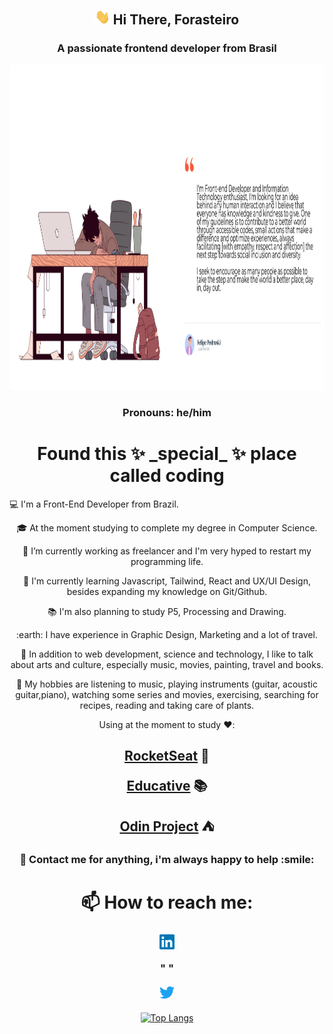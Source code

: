 <h2 align="center">
 <img src="/assets/hello.gif" width="24" height="24"> Hi There, Forasteiro
</h2>

<h3 align="center">
A passionate frontend developer from Brasil
</h3>

<align align="center">
<img alt="Working" title="Desk" src="/assets/Frame1.png" width="950px" height="520" />
</a>

<h3 align="center">Pronouns: he/him</h3>



<h1 align="center">
Found this ✨ _special_ ✨ place called coding 
</h1


💻 I'm a Front-End Developer from Brazil.

🎓 At the moment studying to complete my degree in Computer Science.

🔭 I’m currently working as freelancer and I'm very hyped to restart my programming life.

📖 I'm currently learning Javascript, Tailwind, React and UX/UI Design, besides expanding my knowledge on Git/Github.

📚 I'm also planning to study P5, Processing and Drawing.

:earth: I have experience in Graphic Design, Marketing and a lot of travel.

💬 In addition to web development, science and technology, I like to talk about arts and culture, especially music, movies, painting, travel and books.

🎉 My hobbies are listening to music, playing instruments (guitar, acoustic guitar,piano), watching some series and movies, exercising, searching for recipes, reading and taking care of plants.

Using at the moment to study :heart::
<h2 align="center">

[RocketSeat](https://www.rocketseat.com.br) :rocket:

[Educative](https://educative.com) :books: 

[Odin Project](https://theodinproject.com) :tent:
</h2>
<h3 align="center">
💬 Contact me for anything, i'm always happy to help    :smile:
</h3>
<h1 align="center">
                    📫 How to reach me: 
</h1>



<h3 align="center">
<span >
<a href="https://www.linkedin.com/in/felipe-santos-poch-61226684/">
<img alt="" src="assets/linkedin.svg" width="24x" height="24px"></img>
</a>
<p>" "</p>
<a href="https://twitter.com/Felipe-Pedruski">
<img alt="" src="assets/twitter.svg" width="24px" height="24px"/></img>
</a>
</span>
</h3>




[![Top Langs](https://github-readme-stats.vercel.app/api/top-langs/?username=fpedruski&layout=compact)](https://github.com/anuraghazra/github-readme-stats)


